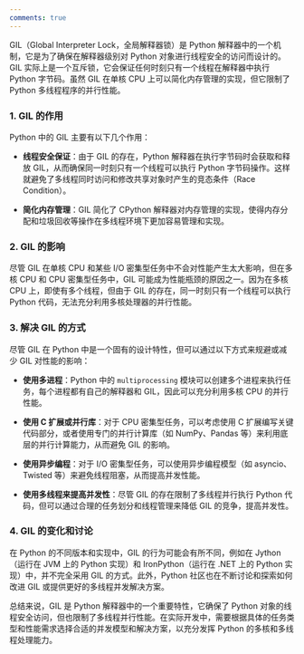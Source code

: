 ```yaml
---
comments: true
---
```


GIL（Global Interpreter Lock，全局解释器锁）是 Python 解释器中的一个机制，它是为了确保在解释器级别对 Python 对象进行线程安全的访问而设计的。GIL 实际上是一个互斥锁，它会保证任何时刻只有一个线程在解释器中执行 Python 字节码。虽然 GIL 在单核 CPU 上可以简化内存管理的实现，但它限制了 Python 多线程程序的并行性能。

### 1. GIL 的作用

Python 中的 GIL 主要有以下几个作用：

- **线程安全保证**：由于 GIL 的存在，Python 解释器在执行字节码时会获取和释放 GIL，从而确保同一时刻只有一个线程可以执行 Python 字节码操作。这样就避免了多线程同时访问和修改共享对象时产生的竞态条件（Race Condition）。
  
- **简化内存管理**：GIL 简化了 CPython 解释器对内存管理的实现，使得内存分配和垃圾回收等操作在多线程环境下更加容易管理和实现。

### 2. GIL 的影响

尽管 GIL 在单核 CPU 和某些 I/O 密集型任务中不会对性能产生太大影响，但在多核 CPU 和 CPU 密集型任务中，GIL 可能成为性能瓶颈的原因之一。因为在多核 CPU 上，即使有多个线程，但由于 GIL 的存在，同一时刻只有一个线程可以执行 Python 代码，无法充分利用多核处理器的并行性能。

### 3. 解决 GIL 的方式

尽管 GIL 在 Python 中是一个固有的设计特性，但可以通过以下方式来规避或减少 GIL 对性能的影响：

- **使用多进程**：Python 中的 `multiprocessing` 模块可以创建多个进程来执行任务，每个进程都有自己的解释器和 GIL，因此可以充分利用多核 CPU 的并行性能。

- **使用 C 扩展或并行库**：对于 CPU 密集型任务，可以考虑使用 C 扩展编写关键代码部分，或者使用专门的并行计算库（如 NumPy、Pandas 等）来利用底层的并行计算能力，从而避免 GIL 的影响。

- **使用异步编程**：对于 I/O 密集型任务，可以使用异步编程模型（如 asyncio、Twisted 等）来避免线程阻塞，从而提高并发性能。

- **使用多线程来提高并发性**：尽管 GIL 的存在限制了多线程并行执行 Python 代码，但可以通过合理的任务划分和线程管理来降低 GIL 的竞争，提高并发性。

### 4. GIL 的变化和讨论

在 Python 的不同版本和实现中，GIL 的行为可能会有所不同，例如在 Jython（运行在 JVM 上的 Python 实现）和 IronPython（运行在 .NET 上的 Python 实现）中，并不完全采用 GIL 的方式。此外，Python 社区也在不断讨论和探索如何改进 GIL 或提供更好的多线程并发解决方案。

总结来说，GIL 是 Python 解释器中的一个重要特性，它确保了 Python 对象的线程安全访问，但也限制了多线程并行性能。在实际开发中，需要根据具体的任务类型和性能需求选择合适的并发模型和解决方案，以充分发挥 Python 的多核和多线程处理能力。
